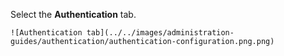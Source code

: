 Select the **Authentication** tab.

    ![Authentication tab](../../images/administration-guides/authentication/authentication-configuration.png.png)
